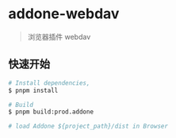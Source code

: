 # addone-webdav
> 浏览器插件 webdav

## 快速开始

```bash
# Install dependencies, 
$ pnpm install

# Build
$ pnpm build:prod.addone

# load Addone ${project_path}/dist in Browser
```
